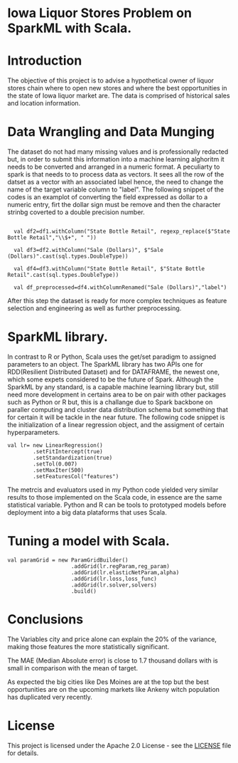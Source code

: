 # Iowa Liquor Stores Problem on SparkML with Scala.


# Introduction

The objective of this project is to advise a hypothetical owner of liquor stores chain where to open new stores and where the best opportunities in the state of Iowa liquor market are. The data is comprised of historical sales and location information. 

# Data Wrangling and Data Munging

The dataset do not had many missing values and is professionally redacted but, in order to submit this information into a machine learning alghoritm it needs to be converted and arranged in a numeric format. A peculiarty to spark is that needs to
to process data as vectors. It sees all the row of the datset as a vector with an associated label hence, the need to change the name of the target variable column to "label". The following snippet of the codes is an examplot of converting the field expressed as dollar to a numeric entry, firt the dollar sign must be remove and then the character strinbg coverted to a double precision number. 
```                                                                                                                                                                              val df1=df_rdx.withColumn("Sale (Dollars)", regexp_replace($"Sale (Dollars)","\\$+", " "))

  val df2=df1.withColumn("State Bottle Retail", regexp_replace($"State Bottle Retail","\\$+", " "))

  val df3=df2.withColumn("Sale (Dollars)", $"Sale (Dollars)".cast(sql.types.DoubleType))

  val df4=df3.withColumn("State Bottle Retail", $"State Bottle Retail".cast(sql.types.DoubleType))

  val df_preprocessed=df4.withColumnRenamed("Sale (Dollars)","label")
```
After this step the dataset is ready for more complex techniques as feature selection and engineering as well as further preprocessing.

# SparkML library.

In contrast to R or Python, Scala uses the get/set paradigm to assigned parameters to an object. The SparkML library has two APIs one for RDD(Resilient Distributed Dataset) and for DATAFRAME, the newest one, which some expets considered to be the future of Spark. Although the SparkML by any standard, is a capable machine learning library but, still need more development in certains area to be on pair with other packages such as Python or R but, this is a challange due to Spark backbone on paraller computing and cluster data distribution schema but something that for certain it will be tackle in the near future. The following code snippet is the initialization of a linear regression object, and the assigment of certain hyperparameters.
```
val lr= new LinearRegression()
        .setFitIntercept(true)      
        .setStandardization(true)       
        .setTol(0.007)
        .setMaxIter(500)        
        .setFeaturesCol("features")
```
The metrcis and evaluators used in my Python code yielded very similar results to those implemented on the Scala code, in essence are the same statistical variable. Python and R can be tools to prototyped models before deployment into a big data plataforms that uses Scala.


# Tuning a model with Scala.

```
val paramGrid = new ParamGridBuilder()
                    .addGrid(lr.regParam,reg_param)
                    .addGrid(lr.elasticNetParam,alpha)
                    .addGrid(lr.loss,loss_func)
                    .addGrid(lr.solver,solvers)
                    .build()
```

# Conclusions

The Variables city and price alone can explain the 20% of the variance, making those features the more statistically significant.

The MAE (Median Absolute error) is close to 1.7 thousand dollars with is small in comparison with the mean of target.

As expected the big cities like Des Moines are at the top but the best opportunities are on the upcoming markets like Ankeny witch population has duplicated very recently.

# License

This project is licensed under the Apache 2.0 License - see the [LICENSE](LICENSE) file for details.

